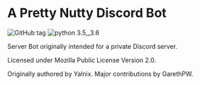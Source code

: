 # A Pretty Nutty Discord Bot

![GitHub tag](https://img.shields.io/github/tag/expressjs/express.svg)
![python 3.5,_3.6](https://img.shields.io/badge/python-3.5,_3.6-blue.svg)

Server Bot originally intended for a private Discord server.

Licensed under Mozilla Public License Version 2.0.

Originally authored by Yalnix.
Major contributions by GarethPW.
